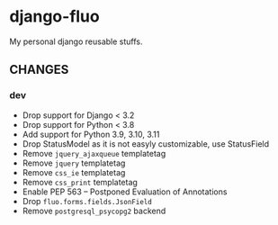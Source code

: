# django-fluo

My personal django reusable stuffs.


## CHANGES ##

### dev

* Drop support for Django < 3.2
* Drop support for Python < 3.8
* Add support for Python 3.9, 3.10, 3.11
* Drop StatusModel as it is not easyly customizable, use StatusField
* Remove `jquery_ajaxqueue` templatetag
* Remove `jquery` templatetag
* Remove `css_ie` templatetag
* Remove `css_print` templatetag
* Enable PEP 563 – Postponed Evaluation of Annotations
* Drop `fluo.forms.fields.JsonField`
* Remove `postgresql_psycopg2` backend

